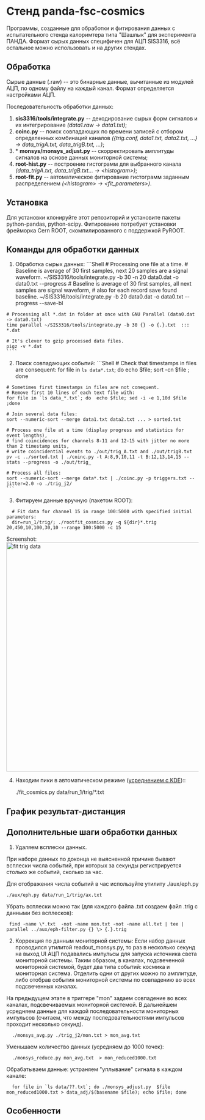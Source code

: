 Стенд panda-fsc-cosmics
=======================
Программы, созданные для обработки и фитирования данных с испытательного стенда калоримтера типа "Шашлык" для эксперимента ПАНДА. Формат сырых данных специфичен для АЦП SIS3316, всё остальное можно использовать и на других стендах.
  
Обработка
---------
Сырые данные (.raw) -- это бинарные данные, вычитанные из модулей АЦП, по одному файлу на каждый канал. Формат определяется настройками АЦП.
  
Последовательность обработки данных:
  1. **sis3316/tools/integrate.py** -- декодирование сырых форм сигналов и их интегрирование *(data1.raw -> data1.txt)*;
  1. **coinc.py** -- поиск совпадающих по времени записей с отбором определенных комбинаций каналов *({trig.conf, data1.txt, data2.txt, ...} -> data_trigA.txt, data_trigB.txt, ...)*;
  1. \* **monsys/monsys_adjust.py** -- скорректировать амплитуды сигналов на основе данных мониторной системы;
  1. **root-hist.py** -- построение гистограмм для выбранного канала *(data_trigA.txt, data_trigB.txt... -> \<histogram\>)*;
  1. **root-fit.py** -- автоматическое фитирование гистограмм заданным распределением *(\<histogram\> -> \<fit\_parameters\>)*.
  
Установка
---------
Для установки клонируйте этот репозиторий и установите пакеты python-pandas, python-scipy.
Фитирование потребует установки фрейморка Cern ROOT, скомпилированного с поддержкой PyROOT.
  
Команды для обработки данных
------
  1. Обработка сырых данных:
    ```Shell
    # Processing one file at a time.
    # Baseline is average of 30 first samples, next 20 samples are a signal waveform.
    ~/SIS3316/tools/integrate.py -b 30 -n 20 data0.dat -o data0.txt --progress
    # Baseline is average of 30 first samples, all next samples are signal waveform,
    # also for each record save found baseline.
    ~/SIS3316/tools/integrate.py -b 20 data0.dat -o data0.txt --progress  --save-bl
    
    # Processing all *.dat in folder at once with GNU Parallel (data0.dat -> data0.txt)
    time parallel ~/SIS3316/tools/integrate.py -b 30 {} -o {.}.txt  ::: *.dat
    
    # It's clever to gzip processed data files.
    pigz -v *.dat
    ````
        
  2. Поиск совпадающих событий:
    ```Shell
    # Check that timestamps in files are consequent:
    for file in `ls data*.txt`; do  echo $file; sort -cn $file ; done
    
    # Sometimes first timestamps in files are not conequent.
    # Remove first 10 lines of each text file with:
    for file in `ls data_*.txt`; do  echo $file; sed -i -e 1,10d $file ;done
    
    # Join several data files:
    sort --numeric-sort --merge data1.txt data2.txt ... > sorted.txt
    
    # Process one file at a time (display progress and statistics for event lengths),
    # find coincidences for channels 8-11 and 12-15 with jitter no more than 2 timestamp units,
    # write coincidential events to ./out/trig_A.txt and ./out/trigB.txt 
    pv -c ../sorted.txt | ./coinc.py -t A:8,9,10,11 -t B:12,13,14,15 --stats --progress -o ./out/trig_
    
    # Process all files:
    sort --numeric-sort --merge data*.txt | ./coinc.py -p triggers.txt --jitter=2.0 -o ./trig_j2/
    ```
  
  3. Фитируем данные вручную (пакетом ROOT):
  ```Shell
    # Fit data for channel 15 in range 100:5000 with specified initial parameters:
    dir=run_1/trig/; ./rootfit_cosmics.py -q ${dir}*.trig 20,450,10,100,30,10 --range 100:5000 -c 15
  ```
  Screenshot:
  <img alt="fit trig data" src="/../new-version/screenshots/rootfit_cosmics.png?raw=true" width="600">
  
  4. Находим пики в автоматическом режиме ([усреднением с KDE](https://en.wikipedia.org/wiki/Kernel_density_estimation))::
 
      ./fit_cosmics.py data/run_1/trig/*.txt
      
График результат-дистанция
-----------

  
Дополнительные шаги обработки данных
-----------
  
  1. Удаляем всплески данных.
  
  При наборе данных по доконца не выясненной причине бывают всплески числа событий, при которых за секунды регистрируется столько же событий, сколько за час.
  
  Для отображения числа событий в час используйте утилиту ./aux/eph.py
  
    ./aux/eph.py data/run_1/trig/ax.txt
  
  Убрать всплески можно так (для каждого файла .txt создаем файл .trig с данными без всплесков):
     
     find -name \*.txt  -not -name mon.txt -not -name all.txt | tee | parallel ../aux/eph-filter.py {} \> {.}.trig

  2. Коррекция по данным мониторной системы:
  Если набор данных проводился утилитой readout_monsys.py, то раз в несколько секунд на выход UI АЦП подавались импульсы для запуска источника света мониторной системы. Таким образом, в каналах, подсвеченной мониторной системой, будет два типа событий: космика и мониторная система. Отделить одни от других можно по амплитуде, либо отобрав события мониторной системы по совпадению во всех подсвеченных каналах.
  
  На предыдущем этапе в триггере "mon" задаем совпадение во всех каналах, подсвечиваемых мониторной системой. В дальнейшем усредняем данные для каждой последовательности мониторных импульсов (считаем, что между последовательностями импульсов проходит несколько секунд).
  
      ./monsys_avg.py ./trig_j2/mon.txt > mon_avg.txt
      
  Уменьшаем количество данных (усредняем до 1000 точек):
  
      ./monsys_reduce.py mon_avg.txt  > mon_reduced1000.txt
  
  Обрабатываем данные: устраняем "уплывание" сигнала в каждом канале:
  ```Shell
    for file in `ls data/??.txt`; do ./monsys_adjust.py  $file  mon_reduced1000.txt > data_adj/$(basename $file); echo $file; done
  ```
  
Особенности
-----------
